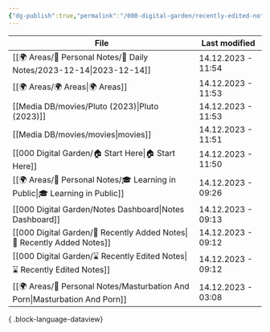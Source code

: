```yaml
---
{"dg-publish":true,"permalink":"/000-digital-garden/recently-edited-notes/","dgPassFrontmatter":true,"noteIcon":"1","created":"2023-12-14T09:05:52.599+05:30","updated":"2023-12-14T09:12:44.868+05:30"}
---
```


| File                                                                           | Last modified      |
| ------------------------------------------------------------------------------ | ------------------ |
| [[🌍 Areas/📧 Personal Notes/📓 Daily Notes/2023-12-14\|2023-12-14]]        | 14.12.2023 - 11:54 |
| [[🌍 Areas/🌍 Areas\|🌍 Areas]]                                             | 14.12.2023 - 11:53 |
| [[Media DB/movies/Pluto (2023)\|Pluto (2023)]]                              | 14.12.2023 - 11:53 |
| [[Media DB/movies/movies\|movies]]                                          | 14.12.2023 - 11:51 |
| [[000 Digital Garden/🏠 Start Here\|🏠 Start Here]]                         | 14.12.2023 - 11:50 |
| [[🌍 Areas/📧 Personal Notes/🎓 Learning in Public\|🎓 Learning in Public]] | 14.12.2023 - 09:26 |
| [[000 Digital Garden/Notes Dashboard\|Notes Dashboard]]                     | 14.12.2023 - 09:13 |
| [[000 Digital Garden/📝 Recently Added Notes\|📝 Recently Added Notes]]     | 14.12.2023 - 09:12 |
| [[000 Digital Garden/⌛ Recently Edited Notes\|⌛ Recently Edited Notes]]     | 14.12.2023 - 09:12 |
| [[🌍 Areas/📧 Personal Notes/Masturbation And Porn\|Masturbation And Porn]] | 14.12.2023 - 03:08 |

{ .block-language-dataview}
